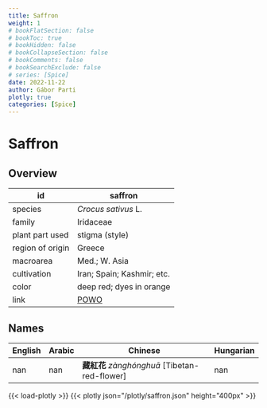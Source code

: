 ```yaml
---
title: Saffron
weight: 1
# bookFlatSection: false
# bookToc: true
# bookHidden: false
# bookCollapseSection: false
# bookComments: false
# bookSearchExclude: false
# series: [Spice]
date: 2022-11-22
author: Gábor Parti
plotly: true
categories: [Spice]
---
```


# Saffron

## Overview

|       id       |                      saffron                      |
|----------------|---------------------------------------------------|
|     species    |                *Crocus sativus* L.                |
|     family     |                     Iridaceae                     |
| plant part used|                   stigma (style)                  |
|region of origin|                       Greece                      |
|    macroarea   |                   Med.; W. Asia                   |
|   cultivation  |             Iran; Spain; Kashmir; etc.            |
|      color     |              deep red; dyes in orange             |
|      link      |[POWO](https://powo.science.kew.org/taxon/436688-1)|

## Names

|English|Arabic|                  Chinese                 |Hungarian|
|-------|------|------------------------------------------|---------|
|  nan  |  nan |**藏紅花** *zànghónghuā* [Tibetan-red-flower]|   nan   |

{{< load-plotly >}}
{{< plotly json="/plotly/saffron.json" height="400px" >}}